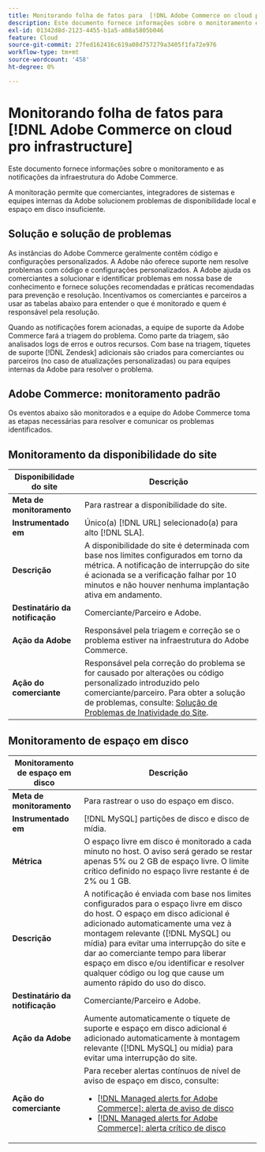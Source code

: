 ```yaml
---
title: Monitorando folha de fatos para  [!DNL Adobe Commerce on cloud pro infrastructure]
description: Este documento fornece informações sobre o monitoramento e as notificações da infraestrutura do Adobe Commerce.
exl-id: 01342d8d-2123-4455-b1a5-a08a5805b046
feature: Cloud
source-git-commit: 27fed162416c619a08d757279a3405f1fa72e976
workflow-type: tm+mt
source-wordcount: '458'
ht-degree: 0%

---
```



# Monitorando folha de fatos para [!DNL Adobe Commerce on cloud pro infrastructure]

Este documento fornece informações sobre o monitoramento e as notificações da infraestrutura do Adobe Commerce.

A monitoração permite que comerciantes, integradores de sistemas e equipes internas da Adobe solucionem problemas de disponibilidade local e espaço em disco insuficiente.

## Solução e solução de problemas

As instâncias do Adobe Commerce geralmente contêm código e configurações personalizados. A Adobe não oferece suporte nem resolve problemas com código e configurações personalizados. A Adobe ajuda os comerciantes a solucionar e identificar problemas em nossa base de conhecimento e fornece soluções recomendadas e práticas recomendadas para prevenção e resolução. Incentivamos os comerciantes e parceiros a usar as tabelas abaixo para entender o que é monitorado e quem é responsável pela resolução.

Quando as notificações forem acionadas, a equipe de suporte da Adobe Commerce fará a triagem do problema. Como parte da triagem, são analisados logs de erros e outros recursos. Com base na triagem, tíquetes de suporte [!DNL Zendesk] adicionais são criados para comerciantes ou parceiros (no caso de atualizações personalizadas) ou para equipes internas da Adobe para resolver o problema.

## Adobe Commerce: monitoramento padrão

Os eventos abaixo são monitorados e a equipe do Adobe Commerce toma as etapas necessárias para resolver e comunicar os problemas identificados.

## Monitoramento da disponibilidade do site

| Disponibilidade do site | Descrição |
|------------|------------|
| **Meta de monitoramento** | Para rastrear a disponibilidade do site. |
| **Instrumentado em** | Único(a) [!DNL URL] selecionado(a) para alto [!DNL SLA]. |
| **Descrição** | A disponibilidade do site é determinada com base nos limites configurados em torno da métrica. A notificação de interrupção do site é acionada se a verificação falhar por 10 minutos e não houver nenhuma implantação ativa em andamento. |
| **Destinatário da notificação** | Comerciante/Parceiro e Adobe. |
| **Ação da Adobe** | Responsável pela triagem e correção se o problema estiver na infraestrutura do Adobe Commerce. |
| **Ação do comerciante** | Responsável pela correção do problema se for causado por alterações ou código personalizado introduzido pelo comerciante/parceiro. Para obter a solução de problemas, consulte: [Solução de Problemas de Inatividade do Site](https://experienceleague.adobe.com/docs/commerce-knowledge-base/kb/troubleshooting/site-down-or-unresponsive/magento-site-down-troubleshooter.html). |

## Monitoramento de espaço em disco

| Monitoramento de espaço em disco | Descrição |
|------------|------------|
| **Meta de monitoramento** | Para rastrear o uso do espaço em disco. |
| **Instrumentado em** | [!DNL MySQL] partições de disco e disco de mídia. |
| **Métrica** | O espaço livre em disco é monitorado a cada minuto no host. O aviso será gerado se restar apenas 5% ou 2 GB de espaço livre. O limite crítico definido no espaço livre restante é de 2% ou 1 GB. |
| **Descrição** | A notificação é enviada com base nos limites configurados para o espaço livre em disco do host. O espaço em disco adicional é adicionado automaticamente uma vez à montagem relevante ([!DNL MySQL] ou mídia) para evitar uma interrupção do site e dar ao comerciante tempo para liberar espaço em disco e/ou identificar e resolver qualquer código ou log que cause um aumento rápido do uso do disco. |
| **Destinatário da notificação** | Comerciante/Parceiro e Adobe. |
| **Ação da Adobe** | Aumente automaticamente o tíquete de suporte e espaço em disco adicional é adicionado automaticamente à montagem relevante ([!DNL MySQL] ou mídia) para evitar uma interrupção do site. |
| **Ação do comerciante** | Para receber alertas contínuos de nível de aviso de espaço em disco, consulte: <ul><li>[[!DNL Managed alerts for Adobe Commerce]: alerta de aviso de disco](https://experienceleague.adobe.com/en/docs/commerce-operations/tools/managed-alerts-for-adobe-commerce/managed-alerts-for-magento-commerce-disk-warning-alert)</li><li>[[!DNL Managed alerts for Adobe Commerce]: alerta crítico de disco](https://experienceleague.adobe.com/en/docs/commerce-operations/tools/managed-alerts-for-adobe-commerce/managed-alerts-for-magento-commerce-disk-critical-alert) </li></ul> |
